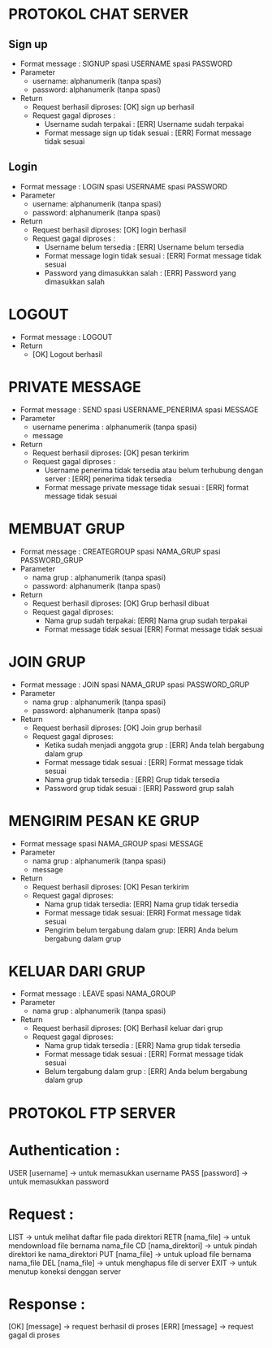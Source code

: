 PROTOKOL CHAT SERVER
======================

Sign up
-------
- Format message :
	SIGNUP spasi USERNAME spasi PASSWORD
- Parameter
	- username: alphanumerik (tanpa spasi)
	- password: alphanumerik (tanpa spasi)
- Return
	- Request berhasil diproses: [OK] sign up berhasil
	- Request gagal diproses :
		- Username sudah terpakai :
			[ERR] Username sudah terpakai
		- Format message sign up tidak sesuai :
			[ERR] Format message tidak sesuai

Login
-----
- Format message : 
	LOGIN spasi USERNAME spasi PASSWORD
- Parameter
	- username: alphanumerik (tanpa spasi)
	- password: alphanumerik (tanpa spasi)
- Return
	- Request berhasil diproses: [OK] login berhasil
	- Request gagal diproses :
		- Username belum tersedia : 
    			[ERR] Username belum tersedia
		- Format message login tidak sesuai : 
    			[ERR] Format message tidak sesuai
		- Password yang dimasukkan salah : 
    			[ERR] Password yang dimasukkan salah
			
LOGOUT
======
- Format message :
	LOGOUT
- Return
	- [OK] Logout berhasil

PRIVATE MESSAGE
===============
- Format message : 
	SEND spasi USERNAME_PENERIMA spasi MESSAGE
- Parameter
	- username penerima : alphanumerik (tanpa spasi)
	- message
- Return
	- Request berhasil diproses: [OK] pesan terkirim
	- Request gagal diproses :
		- Username penerima tidak tersedia atau belum terhubung dengan server : 
			[ERR] penerima tidak tersedia
		- Format message private message tidak sesuai : 
			[ERR] format message tidak sesuai

MEMBUAT GRUP
===========
- Format message :
	CREATEGROUP spasi NAMA_GRUP spasi PASSWORD_GRUP
- Parameter
	- nama grup : alphanumerik (tanpa spasi)
	- password: alphanumerik (tanpa spasi)
- Return
	- Request berhasil diproses: 
		[OK] Grup berhasil dibuat 
	- Request gagal diproses:
		- Nama grup sudah terpakai:
			[ERR] Nama grup sudah terpakai
		- Format message tidak sesuai
			[ERR] Format message tidak sesuai

JOIN GRUP
=========
- Format message : 
	JOIN spasi NAMA_GRUP spasi PASSWORD_GRUP
- Parameter
	- nama grup : alphanumerik (tanpa spasi)
	- password: alphanumerik (tanpa spasi)
- Return
	- Request berhasil diproses: [OK] Join grup berhasil
	- Request gagal diproses:
		- Ketika sudah menjadi anggota grup : 
			[ERR] Anda telah bergabung dalam grup
  		- Format message tidak sesuai : 
			[ERR] Format message tidak sesuai
  		- Nama grup tidak tersedia : 
		 	[ERR] Grup tidak tersedia
		- Password grup tidak sesuai : 
			[ERR] Password grup salah
			
MENGIRIM PESAN KE GRUP
=====================
- Format message
	 spasi NAMA_GROUP spasi MESSAGE
- Parameter
	- nama grup : alphanumerik (tanpa spasi)
	- message
- Return
	- Request berhasil diproses: [OK] Pesan terkirim
	- Request gagal diproses:
		- Nama grup tidak tersedia:
			[ERR] Nama grup tidak tersedia
		- Format message tidak sesuai:
			[ERR] Format message tidak sesuai
		- Pengirim belum tergabung dalam grup:
			[ERR] Anda belum bergabung dalam grup

KELUAR DARI GRUP
================
- Format message :
	LEAVE spasi NAMA_GROUP
- Parameter
	- nama grup : alphanumerik (tanpa spasi)
- Return
	- Request berhasil diproses: [OK] Berhasil keluar dari grup
	- Request gagal diproses:
		- Nama grup tidak tersedia : 
			[ERR] Nama grup tidak tersedia
		- Format message tidak sesuai :
			[ERR] Format message tidak sesuai
		- Belum tergabung dalam grup : 
			[ERR] Anda belum bergabung dalam grup


PROTOKOL FTP SERVER
===================

Authentication :
================
USER [username] -> untuk memasukkan username
PASS [password] -> untuk memasukkan password

Request :
=========
LIST 			-> untuk melihat daftar file pada direktori
RETR [nama_file]	-> untuk mendownload file bernama nama_file
CD [nama_direktori]	-> untuk pindah direktori ke nama_direktori
PUT [nama_file]		-> untuk upload file bernama nama_file
DEL [nama_file]		-> untuk menghapus file di server
EXIT			-> untuk menutup koneksi denggan server

Response :
==========
[OK] [message]	-> request berhasil di proses
[ERR] [message]	-> request gagal di proses

